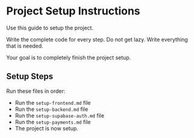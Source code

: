 # Project Setup Instructions

Use this guide to setup the project.

Write the complete code for every step. Do not get lazy. Write everything that is needed.

Your goal is to completely finish the project setup.

## Setup Steps

Run these files in order:

- Run the `setup-frontend.md` file
- Run the `setup-backend.md` file
- Run the `setup-supabase-auth.md` file
- Run the `setup-payments.md` file
- The project is now setup.
